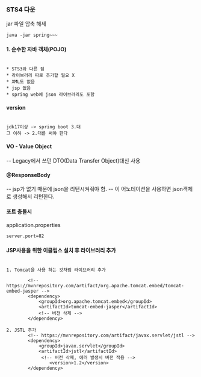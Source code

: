 ### STS4 다운

jar 파일 압축 해제

```
java -jar spring~~~

```

#### 1. 순수한 자바 객체(POJO)

```

* STS3와 다른 점
* 라이브러리 따로 추가할 필요 X
* XML도 없음
* jsp 없음 
* spring web에 json 라이브러리도 포함

```

#### version

```

jdk17이상 -> spring boot 3.대
그 이하 -> 2.대를 써야 한다

```

#### VO - Value Object
-- Legacy에서 쓰던 DTO(Data Transfer Object)대신 사용


#### @ResponseBody

-- jsp가 없기 때문에 json을 리턴시켜줘야 함.
-- 이 어노테이션을 사용하면 json객체로 생성해서 리턴한다.

#### 포트 충돌시

application.properties

```
server.port=82

```

#### JSP사용을 위한 이클립스 설치 후 라이브러리 추가

```

1. Tomcat을 사용 하는 것처럼 라이브러리 추가

		<!-- https://mvnrepository.com/artifact/org.apache.tomcat.embed/tomcat-embed-jasper -->
		<dependency>
		    <groupId>org.apache.tomcat.embed</groupId>
		    <artifactId>tomcat-embed-jasper</artifactId>
		    <!-- 버전 삭제 -->
		</dependency>

2. JSTL 추가
		<!-- https://mvnrepository.com/artifact/javax.servlet/jstl -->
		<dependency>
		    <groupId>javax.servlet</groupId>
		    <artifactId>jstl</artifactId>
		     <!-- 버전 삭제, 에러 발생시 버전 적용 -->
				<version>1.2</version>
		</dependency>


```


